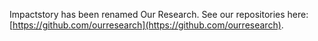 Impactstory has been renamed Our Research.  See our repositories here: [https://github.com/ourresearch](https://github.com/ourresearch).
